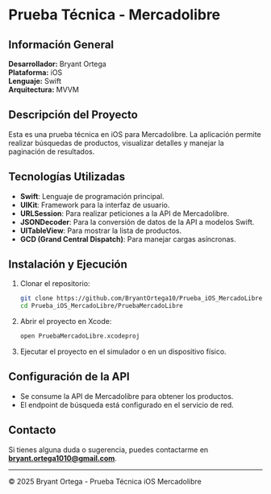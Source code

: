 # Prueba Técnica - Mercadolibre

## Información General
**Desarrollador:** Bryant Ortega  
**Plataforma:** iOS  
**Lenguaje:** Swift  
**Arquitectura:** MVVM

## Descripción del Proyecto
Esta es una prueba técnica en iOS para Mercadolibre. La aplicación permite realizar búsquedas de productos, visualizar detalles y manejar la paginación de resultados. 

## Tecnologías Utilizadas
- **Swift**: Lenguaje de programación principal.
- **UIKit**: Framework para la interfaz de usuario.
- **URLSession**: Para realizar peticiones a la API de Mercadolibre.
- **JSONDecoder**: Para la conversión de datos de la API a modelos Swift.
- **UITableView**: Para mostrar la lista de productos.
- **GCD (Grand Central Dispatch)**: Para manejar cargas asíncronas.

## Instalación y Ejecución
1. Clonar el repositorio:
   ```sh
   git clone https://github.com/BryantOrtega10/Prueba_iOS_MercadoLibre.git
   cd Prueba_iOS_MercadoLibre/PruebaMercadoLibre
   ```
2. Abrir el proyecto en Xcode:
   ```sh
   open PruebaMercadoLibre.xcodeproj
   ```
3. Ejecutar el proyecto en el simulador o en un dispositivo físico.

## Configuración de la API
- Se consume la API de Mercadolibre para obtener los productos.
- El endpoint de búsqueda está configurado en el servicio de red.


## Contacto
Si tienes alguna duda o sugerencia, puedes contactarme en **bryant.ortega1010@gmail.com**.  

---
© 2025 Bryant Ortega - Prueba Técnica iOS Mercadolibre